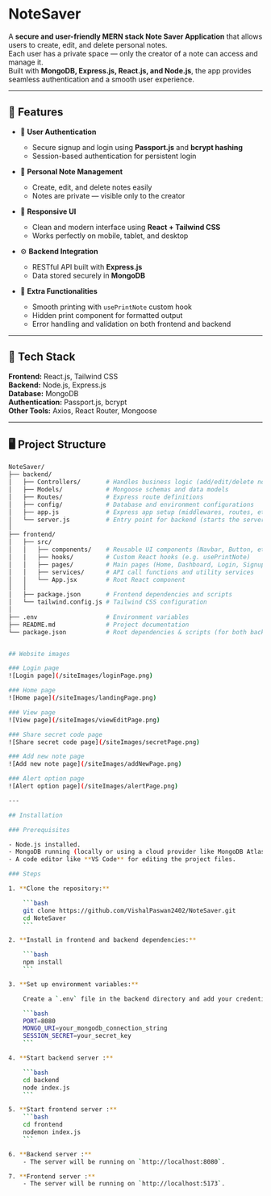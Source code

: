 # NoteSaver

A **secure and user-friendly MERN stack Note Saver Application** that allows users to create, edit, and delete personal notes.  
Each user has a private space — only the creator of a note can access and manage it.  
Built with **MongoDB, Express.js, React.js, and Node.js**, the app provides seamless authentication and a smooth user experience.

---

## 🚀 Features

- 🔐 **User Authentication**
  - Secure signup and login using **Passport.js** and **bcrypt hashing**
  - Session-based authentication for persistent login
  
- 🧠 **Personal Note Management**
  - Create, edit, and delete notes easily
  - Notes are private — visible only to the creator

- 🎨 **Responsive UI**
  - Clean and modern interface using **React + Tailwind CSS**
  - Works perfectly on mobile, tablet, and desktop

- ⚙️ **Backend Integration**
  - RESTful API built with **Express.js**
  - Data stored securely in **MongoDB**

- 📑 **Extra Functionalities**
  - Smooth printing with `usePrintNote` custom hook
  - Hidden print component for formatted output
  - Error handling and validation on both frontend and backend

---

## 🧰 Tech Stack

**Frontend:** React.js, Tailwind CSS  
**Backend:** Node.js, Express.js  
**Database:** MongoDB  
**Authentication:** Passport.js, bcrypt  
**Other Tools:** Axios, React Router, Mongoose  

---

## 🖥️ Project Structure

```bash
NoteSaver/
├── backend/
│   ├── Controllers/       # Handles business logic (add/edit/delete notes, auth, etc.)
│   ├── Models/            # Mongoose schemas and data models
│   ├── Routes/            # Express route definitions
│   ├── config/            # Database and environment configurations
│   ├── app.js             # Express app setup (middlewares, routes, etc.)
│   └── server.js          # Entry point for backend (starts the server)
│
├── frontend/
│   ├── src/
│   │   ├── components/    # Reusable UI components (Navbar, Button, etc.)
│   │   ├── hooks/         # Custom React hooks (e.g. usePrintNote)
│   │   ├── pages/         # Main pages (Home, Dashboard, Login, Signup, etc.)
│   │   ├── services/      # API call functions and utility services
│   │   └── App.jsx        # Root React component
│   │
│   ├── package.json       # Frontend dependencies and scripts
│   └── tailwind.config.js # Tailwind CSS configuration
│
├── .env                   # Environment variables
├── README.md              # Project documentation
└── package.json           # Root dependencies & scripts (for both backend & frontend)


## Website images

### Login page
![Login page](/siteImages/loginPage.png)

### Home page
![Home page](/siteImages/landingPage.png)

### View page
![View page](/siteImages/viewEditPage.png)

### Share secret code page
![Share secret code page](/siteImages/secretPage.png)

### Add new note page
![Add new note page](/siteImages/addNewPage.png)

### Alert option page
![Alert option page](/siteImages/alertPage.png)

---

## Installation

### Prerequisites

- Node.js installed.
- MongoDB running (locally or using a cloud provider like MongoDB Atlas).
- A code editor like **VS Code** for editing the project files.

### Steps

1. **Clone the repository:**

    ```bash
    git clone https://github.com/VishalPaswan2402/NoteSaver.git
    cd NoteSaver
    ```

2. **Install in frontend and backend dependencies:**

    ```bash
    npm install
    ```

3. **Set up environment variables:**

    Create a `.env` file in the backend directory and add your credentials:

    ```bash
    PORT=8080
    MONGO_URI=your_mongodb_connection_string
    SESSION_SECRET=your_secret_key
    ```

4. **Start backend server :**

    ```bash
    cd backend
    node index.js
    ```

5. **Start frontend server :**  
    ```bash
    cd frontend
    nodemon index.js
    ```

6. **Backend server :**
    - The server will be running on `http://localhost:8080`.

7. **Frontend server :**
    - The server will be running on `http://localhost:5173`.